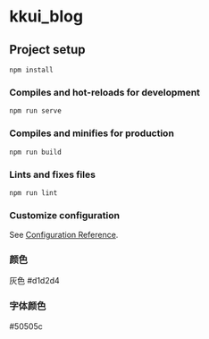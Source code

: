 # kkui_blog

## Project setup
```
npm install
```

### Compiles and hot-reloads for development
```
npm run serve
```

### Compiles and minifies for production
```
npm run build
```

### Lints and fixes files
```
npm run lint
```

### Customize configuration
See [Configuration Reference](https://cli.vuejs.org/config/).


### 颜色 
灰色 #d1d2d4

### 字体颜色
#50505c

<!-- 开源markdown编辑器
$ npm install mavon-editor --save
https://github.com/hinesboy/mavonEditor -->
